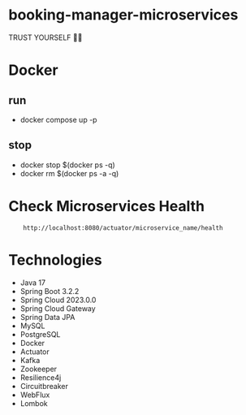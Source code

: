 # booking-manager-microservices

TRUST YOURSELF 🚀✨

# Docker 
## run
- docker compose up -p
## stop
- docker stop $(docker ps -q)
- docker rm $(docker ps -a -q)

# Check Microservices Health
```
    http://localhost:8080/actuator/microservice_name/health
```

# Technologies
- Java 17
- Spring Boot 3.2.2
- Spring Cloud 2023.0.0
- Spring Cloud Gateway
- Spring Data JPA
- MySQL
- PostgreSQL
- Docker
- Actuator
- Kafka
- Zookeeper
- Resilience4j
- Circuitbreaker
- WebFlux
- Lombok